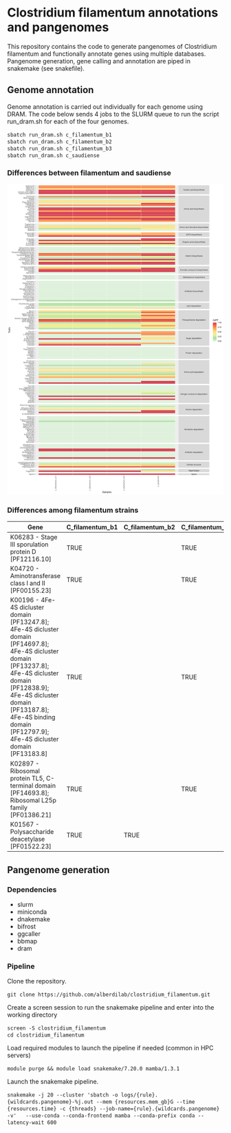 # Clostridium filamentum annotations and pangenomes

This repository contains the code to generate pangenomes of Clostridium filamentum and functionally annotate genes using multiple databases. Pangenome generation, gene calling and annotation are piped in snakemake (see snakefile).

## Genome annotation

Genome annotation is carried out individually for each genome using DRAM. The code below sends 4 jobs to the SLURM queue to run the script run_dram.sh for each of the four genomes.

```{sh}
sbatch run_dram.sh c_filamentum_b1
sbatch run_dram.sh c_filamentum_b2
sbatch run_dram.sh c_filamentum_b3
sbatch run_dram.sh c_saudiense
```

### Differences between filamentum and saudiense

![gifts](figures/gifts.png)

### Differences among filamentum strains

| Gene | C_filamentum_b1 | C_filamentum_b2 | C_filamentum_b3 |
| --- | --- | --- | --- |
| K06283 - Stage III sporulation protein D [PF12116.10] | TRUE |  | TRUE |
| K04720 - Aminotransferase class I and II [PF00155.23] | TRUE |  | TRUE |
| K00196 - 4Fe-4S dicluster domain [PF13247.8]; 4Fe-4S dicluster domain [PF14697.8]; 4Fe-4S dicluster domain [PF13237.8]; 4Fe-4S dicluster domain [PF12838.9]; 4Fe-4S dicluster domain [PF13187.8]; 4Fe-4S binding domain [PF12797.9]; 4Fe-4S dicluster domain [PF13183.8] | TRUE |  | TRUE |
| K02897 - Ribosomal protein TL5, C-terminal domain [PF14693.8]; Ribosomal L25p family [PF01386.21] | TRUE |  | TRUE |
| K01567 - Polysaccharide deacetylase [PF01522.23] | TRUE | TRUE |  |

## Pangenome generation

### Dependencies

- slurm
- miniconda
- dnakemake
- bifrost
- ggcaller
- bbmap
- dram

### Pipeline

Clone the repository.

```{sh}
git clone https://github.com/alberdilab/clostridium_filamentum.git
```

Create a screen session to run the snakemake pipeline and enter into the working directory

```{sh}
screen -S clostridium_filamentum
cd clostridium_filamentum
```

Load required modules to launch the pipeline if needed (common in HPC servers)

```{sh}
module purge && module load snakemake/7.20.0 mamba/1.3.1
```

Launch the snakemake pipeline.

```{sh}
snakemake -j 20 --cluster 'sbatch -o logs/{rule}.{wildcards.pangenome}-%j.out --mem {resources.mem_gb}G --time {resources.time} -c {threads} --job-name={rule}.{wildcards.pangenome} -v'   --use-conda --conda-frontend mamba --conda-prefix conda --latency-wait 600
```
